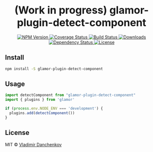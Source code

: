 <big><h1 align="center">(Work in progress) glamor-plugin-detect-component</h1></big>

<p align="center">
  <a href="https://npmjs.org/package/glamor-plugin-detect-component">
    <img src="https://img.shields.io/npm/v/glamor-plugin-detect-component.svg?style=flat-square"
         alt="NPM Version">
  </a>

  <a href="https://coveralls.io/r/vdanchenkov/glamor-plugin-detect-component">
    <img src="https://img.shields.io/coveralls/vdanchenkov/glamor-plugin-detect-component.svg?style=flat-square"
         alt="Coverage Status">
  </a>

  <a href="https://travis-ci.org/vdanchenkov/glamor-plugin-detect-component">
    <img src="https://img.shields.io/travis/vdanchenkov/glamor-plugin-detect-component.svg?style=flat-square"
         alt="Build Status">
  </a>

  <a href="https://npmjs.org/package/glamor-plugin-detect-component">
    <img src="http://img.shields.io/npm/dm/glamor-plugin-detect-component.svg?style=flat-square"
         alt="Downloads">
  </a>

  <a href="https://david-dm.org/vdanchenkov/glamor-plugin-detect-component.svg">
    <img src="https://david-dm.org/vdanchenkov/glamor-plugin-detect-component.svg?style=flat-square"
         alt="Dependency Status">
  </a>

  <a href="https://github.com/vdanchenkov/glamor-plugin-detect-component/blob/master/LICENSE">
    <img src="https://img.shields.io/npm/l/glamor-plugin-detect-component.svg?style=flat-square"
         alt="License">
  </a>
</p>

<p align="center"><big>

</big></p>


## Install

```sh
npm install -S glamor-plugin-detect-component
```

## Usage

```js
import detectComponent from "glamor-plugin-detect-component"
import { plugins } from 'glamor'

if (process.env.NODE_ENV === 'development') { 
  plugins.add(detectComponent())
}
```

## License

MIT © [Vladimir Danchenkov](http://github.com/vdanchenkov)

[npm-url]: https://npmjs.org/package/glamor-plugin-detect-component
[npm-image]: https://img.shields.io/npm/v/glamor-plugin-detect-component.svg?style=flat-square

[travis-url]: https://travis-ci.org/vdanchenkov/glamor-plugin-detect-component
[travis-image]: https://img.shields.io/travis/vdanchenkov/glamor-plugin-detect-component.svg?style=flat-square

[coveralls-url]: https://coveralls.io/r/vdanchenkov/glamor-plugin-detect-component
[coveralls-image]: https://img.shields.io/coveralls/vdanchenkov/glamor-plugin-detect-component.svg?style=flat-square

[depstat-url]: https://david-dm.org/vdanchenkov/glamor-plugin-detect-component
[depstat-image]: https://david-dm.org/vdanchenkov/glamor-plugin-detect-component.svg?style=flat-square

[download-badge]: http://img.shields.io/npm/dm/glamor-plugin-detect-component.svg?style=flat-square
